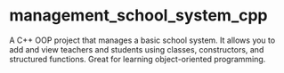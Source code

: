 # management_school_system_cpp
A C++ OOP project that manages a basic school system. It allows you to add and view teachers and students using classes, constructors, and structured functions. Great for learning object-oriented programming.
